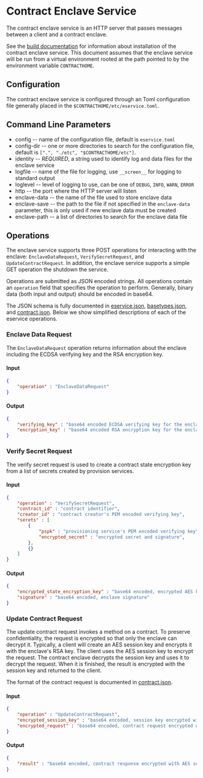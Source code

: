 <!--- -*- mode: markdown; fill-column: 100 -*- --->
<!---
Licensed under Creative Commons Attribution 4.0 International License
https://creativecommons.org/licenses/by/4.0/
--->

# Contract Enclave Service #

The contract enclave service is an HTTP server that passes messages between a client and a contract
enclave.

See the [build documentation](BUILD.md) for information about installation of the contract enclave
service. This document assumes that the enclave service will be run from a virtual environment
rooted at the path pointed to by the environment variable ``CONTRACTHOME``.

## Configuration ##

The contract enclave service is configured through an Toml configuration file generally placed in
the ``$CONTRACTHOME/etc/eservice.toml``.

## Command Line Parameters ##

* config -- name of the configuration file, default is ``eservice.toml``
* config-dir -- one or more directories to search for the configuration file, default is
``[".", "./etc", "$CONTRACTHOME/etc"]``.
* identity -- *REQUIRED*, a string used to identify log and data files for the enclave service
* logfile -- name of the file for logging, use ``__screen__`` for logging to standard output
* loglevel -- level of logging to use, can be one of ``DEBUG``, ``INFO``, ``WARN``, ``ERROR``
* http -- the port where the HTTP server will listen
* enclave-data -- the name of the file used to store enclave data
* enclave-save -- the path to the file if not specified in the ``enclave-data`` parameter, this is
  only used if new enclave data must be created
* enclave-path -- a list of directories to search for the enclave data file

## Operations ##

The enclave service supports three POST operations for interacting with the enclave:
``EnclaveDataRequest``, ``VerifySecretRequest``, and ``UpdateContractRequest``. In addition, the
enclave service supports a simple GET operation the shutdown the service.

Operations are submitted as JSON encoded strings. All operations contain an ``operation`` field that
specifies the operation to perform. Generally, binary data (both input and output) should be encoded
in base64.

The JSON schema is fully documented in [eservice.json](eservice.json),
[basetypes.json](basetypes.json), and [contract.json](contract.json). Below we show simplified
descriptions of each of the eservice operations.

### Enclave Data Request ###

The ``EnclaveDataRequest`` operation returns information about the enclave including the ECDSA
verifying key and the RSA encryption key.

#### Input ####

```JSON
{
    "operation" : "EnclaveDataRequest"
}
```

#### Output ####

```JSON
{
    "verifying_key" : "base64 encoded ECDSA verifying key for the enclave",
    "encryption_key" : "base64 encoded RSA encryption key for the enclave"
}
```

### Verify Secret Request ###

The verify secret request is used to create a contract state encryption key from a list of secrets
created by provision services.

#### Input ####

```JSON
{
    "operation" : "VerifySecretRequest",
    "contract_id" : "contract identifier",
    "creator_id" : "contract creator's PEM encoded verifying key",
    "serets" : [
        {
            "pspk" : "provisioning service's PEM encoded verifying key",
            "encrypted_secret" : "encrypted secret and signature",
        },
        {}
    ]
}
```

#### Output ####

```JSON
{
    "encrypted_state_encryption_key" : "base64 encoded, encrypted AES key",
    "signature" : "base64 encoded, enclave signature"
}
```

### Update Contract Request ###

The update contract request invokes a method on a contract. To preserve confidentiality, the request
is encrypted so that only the enclave can decrypt it. Typically, a client will create an AES session
key and encrypts it with the enclave's RSA key. The client uses the AES session key to encrypt the
request. The contract enclave decrypts the session key and uses it to decrypt the request. When it
is finished, the result is encrypted with the session key and returned to the client.

The format of the contract request is documented in [contract.json](contract.json).

#### Input ####

```JSON
{
    "operation" : "UpdateContractRequest",
    "encrypted_session_key" : "base64 encoded, session key encrypted with enclave's RSA key",
    "encrypted_request" : "base64 encoded, contract request encrypted with session AES key"
}
```

#### Output ####

```JSON
{
    "result" : "base64 encoded, contract response encrypted with AES session key"
}
```
